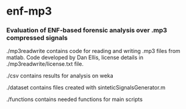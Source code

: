 # enf-mp3
### Evaluation of ENF-based forensic analysis over .mp3 compressed signals

./mp3readwrite contains code for reading and writing .mp3 files from matlab. Code developed by Dan Ellis, license details in ./mp3readwrite/license.txt file.

./csv contains results for analysis on weka

./dataset contains files created with sinteticSignalsGenerator.m

./functions contains needed functions for main scripts
